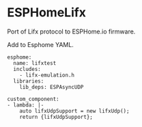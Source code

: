 # ESPHomeLifx
Port of Lifx protocol to ESPHome.io firmware.

Add to Esphome YAML.  
```
esphome:
  name: lifxtest
  includes:
    - lifx-emulation.h
  libraries:
    lib_deps: ESPAsyncUDP
   
custom_component:
- lambda: |-
    auto lifxUdpSupport = new lifxUdp();
    return {lifxUdpSupport};

